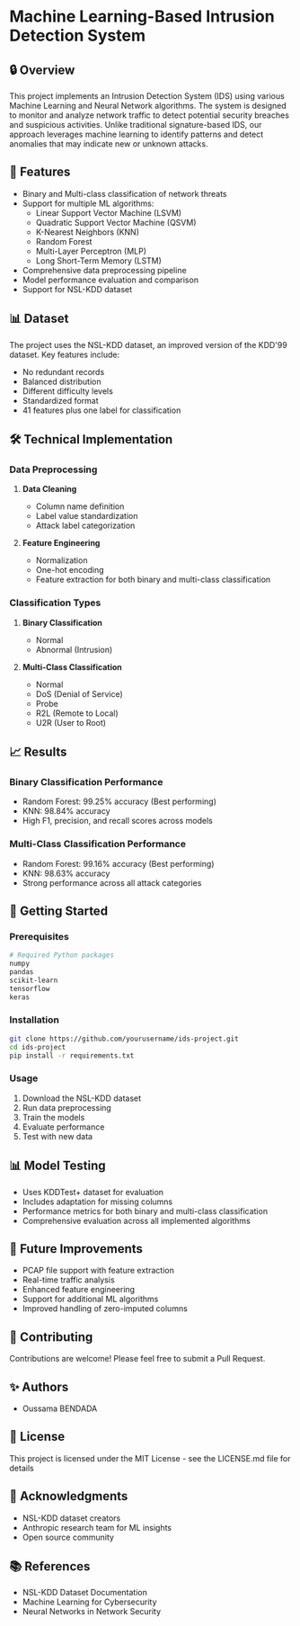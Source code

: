 # Machine Learning-Based Intrusion Detection System

## 🔒 Overview
This project implements an Intrusion Detection System (IDS) using various Machine Learning and Neural Network algorithms. The system is designed to monitor and analyze network traffic to detect potential security breaches and suspicious activities. Unlike traditional signature-based IDS, our approach leverages machine learning to identify patterns and detect anomalies that may indicate new or unknown attacks.

## 🎯 Features
- Binary and Multi-class classification of network threats
- Support for multiple ML algorithms:
  - Linear Support Vector Machine (LSVM)
  - Quadratic Support Vector Machine (QSVM)
  - K-Nearest Neighbors (KNN)
  - Random Forest
  - Multi-Layer Perceptron (MLP)
  - Long Short-Term Memory (LSTM)
- Comprehensive data preprocessing pipeline
- Model performance evaluation and comparison
- Support for NSL-KDD dataset

## 📊 Dataset
The project uses the NSL-KDD dataset, an improved version of the KDD'99 dataset. Key features include:
- No redundant records
- Balanced distribution
- Different difficulty levels
- Standardized format
- 41 features plus one label for classification

## 🛠️ Technical Implementation

### Data Preprocessing
1. **Data Cleaning**
   - Column name definition
   - Label value standardization
   - Attack label categorization

2. **Feature Engineering**
   - Normalization
   - One-hot encoding
   - Feature extraction for both binary and multi-class classification

### Classification Types
1. **Binary Classification**
   - Normal
   - Abnormal (Intrusion)

2. **Multi-Class Classification**
   - Normal
   - DoS (Denial of Service)
   - Probe
   - R2L (Remote to Local)
   - U2R (User to Root)

## 📈 Results

### Binary Classification Performance
- Random Forest: 99.25% accuracy (Best performing)
- KNN: 98.84% accuracy
- High F1, precision, and recall scores across models

### Multi-Class Classification Performance
- Random Forest: 99.16% accuracy (Best performing)
- KNN: 98.63% accuracy
- Strong performance across all attack categories

## 🚀 Getting Started

### Prerequisites
```bash
# Required Python packages
numpy
pandas
scikit-learn
tensorflow
keras
```

### Installation
```bash
git clone https://github.com/yourusername/ids-project.git
cd ids-project
pip install -r requirements.txt
```

### Usage
1. Download the NSL-KDD dataset
2. Run data preprocessing
3. Train the models
4. Evaluate performance
5. Test with new data

## 📊 Model Testing
- Uses KDDTest+ dataset for evaluation
- Includes adaptation for missing columns
- Performance metrics for both binary and multi-class classification
- Comprehensive evaluation across all implemented algorithms

## 🔮 Future Improvements
- PCAP file support with feature extraction
- Real-time traffic analysis
- Enhanced feature engineering
- Support for additional ML algorithms
- Improved handling of zero-imputed columns

## 📝 Contributing
Contributions are welcome! Please feel free to submit a Pull Request.

## ✨ Authors
- Oussama BENDADA

## 📄 License
This project is licensed under the MIT License - see the LICENSE.md file for details

## 🙏 Acknowledgments
- NSL-KDD dataset creators
- Anthropic research team for ML insights
- Open source community

## 📚 References
- NSL-KDD Dataset Documentation
- Machine Learning for Cybersecurity
- Neural Networks in Network Security
